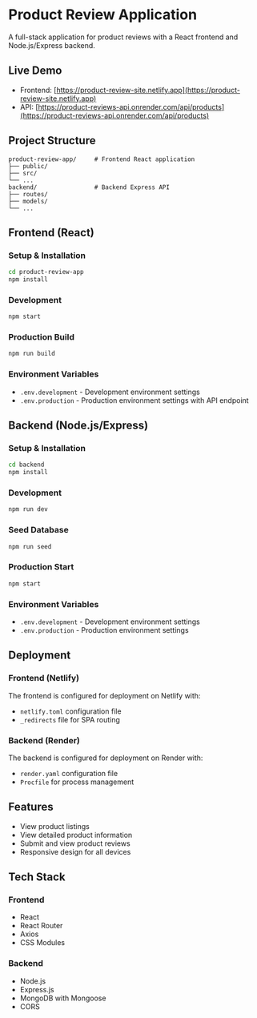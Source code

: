 # Product Review Application

A full-stack application for product reviews with a React frontend and Node.js/Express backend.

## Live Demo

- Frontend: [https://product-review-site.netlify.app](https://product-review-site.netlify.app)
- API: [https://product-reviews-api.onrender.com/api/products](https://product-reviews-api.onrender.com/api/products)

## Project Structure

```
product-review-app/     # Frontend React application
├── public/
├── src/
└── ...
backend/                # Backend Express API
├── routes/
├── models/
└── ...
```

## Frontend (React)

### Setup & Installation

```bash
cd product-review-app
npm install
```

### Development

```bash
npm start
```

### Production Build

```bash
npm run build
```

### Environment Variables

- `.env.development` - Development environment settings
- `.env.production` - Production environment settings with API endpoint

## Backend (Node.js/Express)

### Setup & Installation

```bash
cd backend
npm install
```

### Development

```bash
npm run dev
```

### Seed Database

```bash
npm run seed
```

### Production Start

```bash
npm start
```

### Environment Variables

- `.env.development` - Development environment settings
- `.env.production` - Production environment settings

## Deployment

### Frontend (Netlify)

The frontend is configured for deployment on Netlify with:
- `netlify.toml` configuration file
- `_redirects` file for SPA routing

### Backend (Render)

The backend is configured for deployment on Render with:
- `render.yaml` configuration file
- `Procfile` for process management

## Features

- View product listings
- View detailed product information
- Submit and view product reviews
- Responsive design for all devices

## Tech Stack

### Frontend
- React
- React Router
- Axios
- CSS Modules

### Backend
- Node.js
- Express.js
- MongoDB with Mongoose
- CORS 